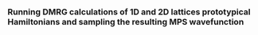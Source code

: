 ### Running DMRG calculations of 1D and 2D lattices prototypical Hamiltonians and sampling the resulting MPS wavefunction
